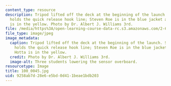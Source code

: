 ```yaml
---
content_type: resource
description: Tripod lifted off the deck at the beginning of the launch. Sacha Wichers
  holds the quick release hook line; Steven Roe is in the blue jacket and Laura Hotta
  is in the yellow. Photo by Dr. Albert J. Williams 3rd.
file: /media/https%3A/open-learning-course-data-rc.s3.amazonaws.com/2-693-principles-of-oceanographic-instrument-systems-sensors-and-measurements-13-998-spring-2004/9258ab7d28e6e5bd0d411beae1bdb203_100_0045.jpg
file_type: image/jpeg
image_metadata:
  caption: Tripod lifted off the deck at the beginning of the launch. Sacha Wichers
    holds the quick release hook line; Steven Roe is in the blue jacket and Laura
    Hotta is in the yellow.
  credit: Photo by Dr. Albert J. Williams 3rd.
  image-alt: Three students lowering the sensor overboard.
resourcetype: Image
title: 100_0045.jpg
uid: 9258ab7d-28e6-e5bd-0d41-1beae1bdb203
---
```

